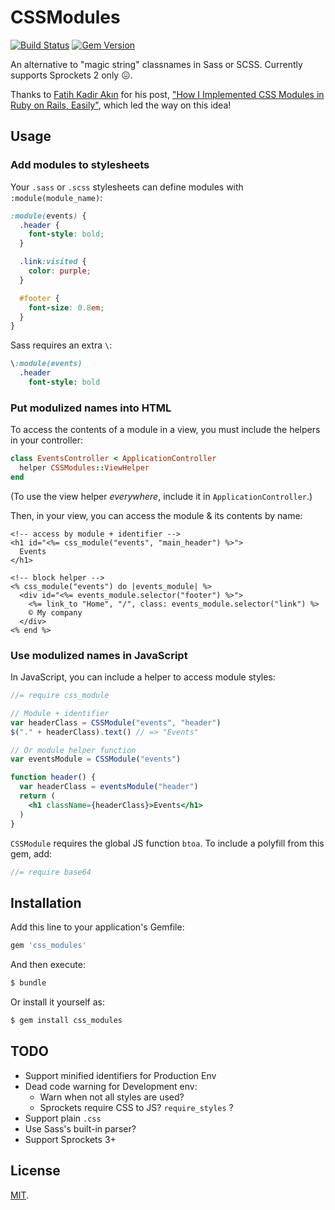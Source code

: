 # CSSModules

[![Build Status](https://travis-ci.org/rmosolgo/css_modules.svg?branch=master)](https://travis-ci.org/rmosolgo/css_modules)
[![Gem Version](https://badge.fury.io/rb/css_modules.svg)](https://badge.fury.io/rb/css_modules)

An alternative to "magic string" classnames in Sass or SCSS. Currently supports Sprockets 2 only 😖.

Thanks to [Fatih Kadir Akın](https://twitter.com/fkadev) for his post, ["How I Implemented CSS Modules in Ruby on Rails, Easily"](https://medium.com/@fkadev/how-i-implemented-css-modules-to-ruby-on-rails-easily-abb324ce22d), which led the way on this idea!

## Usage

### Add modules to stylesheets

Your `.sass` or `.scss` stylesheets can define modules with `:module(module_name)`:

```scss
:module(events) {
  .header {
    font-style: bold;
  }

  .link:visited {
    color: purple;
  }

  #footer {
    font-size: 0.8em;
  }
}
```

Sass requires an extra `\`:

```sass
\:module(events)
  .header
    font-style: bold
```

### Put modulized names into HTML

To access the contents of a module in a view, you must include the helpers in your controller:

```ruby
class EventsController < ApplicationController
  helper CSSModules::ViewHelper
end
```

(To use the view helper _everywhere_, include it in `ApplicationController`.)

Then, in your view, you can access the module & its contents by name:

```erb
<!-- access by module + identifier -->
<h1 id="<%= css_module("events", "main_header") %>">
  Events
</h1>

<!-- block helper -->
<% css_module("events") do |events_module| %>
  <div id="<%= events_module.selector("footer") %>">
    <%= link_to "Home", "/", class: events_module.selector("link") %>
    © My company
  </div>
<% end %>
```

### Use modulized names in JavaScript

In JavaScript, you can include a helper to access module styles:

```jsx
//= require css_module

// Module + identifier
var headerClass = CSSModule("events", "header")
$("." + headerClass).text() // => "Events"

// Or module helper function
var eventsModule = CSSModule("events")

function header() {
  var headerClass = eventsModule("header")
  return (
    <h1 className={headerClass}>Events</h1>
  )
}
```

`CSSModule` requires the global JS function `btoa`. To include a polyfill from this gem, add:

```js
//= require base64
```

## Installation

Add this line to your application's Gemfile:

```ruby
gem 'css_modules'
```

And then execute:
```bash
$ bundle
```

Or install it yourself as:
```bash
$ gem install css_modules
```

## TODO

- Support minified identifiers for Production Env
- Dead code warning for Development env:
  - Warn when not all styles are used?
  - Sprockets require CSS to JS? `require_styles` ?
- Support plain `.css`
- Use Sass's built-in parser?
- Support Sprockets 3+

## License

[MIT](http://opensource.org/licenses/MIT).
